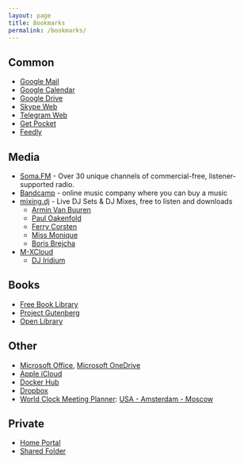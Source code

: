 ```yaml
---
layout: page
title: Bookmarks
permalink: /bookmarks/
---
```


## Common
* [Google Mail](https://mail.google.com/)
* [Google Calendar](https://calendar.google.com/)
* [Google Drive](https://drive.google.com/)
* [Skype Web](https://web.skype.com/)
* [Telegram Web](https://telegram.org/dl/webogram)
* [Get Pocket](https://getpocket.com/)
* [Feedly](https://feedly.com/)

## Media
* [Soma.FM](https://soma.fm) - Over 30 unique channels of commercial-free, listener-supported radio.
* [Bandcamp](https://bandcamp.com/) - online music company where you can buy a music
* [mixing.dj](https://mixing.dj) - Live DJ Sets & DJ Mixes, free to listen and downloads
    - [Armin Van Buuren](https://mixing.dj/livesets/armin-van-buuren/) 
    - [Paul Oakenfold](https://mixing.dj/livesets/paul-oakenfold/)
    - [Ferry Corsten](https://mixing.dj/livesets/ferry-corsten/)
    - [Miss Monique](https://mixing.dj/livesets/miss-monique/)
    - [Boris Brejcha](https://mixing.dj/livesets/boris-brejcha/)
* [M-XCloud](https://www.mixcloud.com)
    - [DJ Iridium](https://www.mixcloud.com/djiridium/)

## Books
* [Free Book Library](https://ebooks.darknetproxy.com/)
* [Project Gutenberg](https://www.gutenberg.org/)
* [Open Library](https://openlibrary.org/)

## Other
* [Microsoft Office](https://www.office.com/), [Microsoft OneDrive](https://onedrive.live.com/)
* [Apple iCloud](https://icloud.com/)
* [Docker Hub](https://hub.docker.com/)
* [Dropbox](https://dropbox.com/)
* [World Clock Meeting Planner](https://www.timeanddate.com/worldclock/meetingtime.html): [USA - Amsterdam - Moscow](https://www.timeanddate.com/worldclock/meetingtime.html?p1=263&p2=137&p3=16&p4=166)

## Private
* [Home Portal](https://sites.google.com/view/homeportal)
* [Shared Folder](https://drive.google.com/drive/folders/1wdD9ItFM136tv2ZncRitmG7F0ovs36IK)

